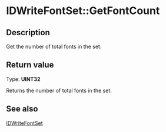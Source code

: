 # IDWriteFontSet::GetFontCount

## Description

Get the number of total fonts in the set.

## Return value

Type: **UINT32**

Returns the number of total fonts in the set.

## See also

[IDWriteFontSet](https://learn.microsoft.com/windows/win32/api/dwrite_3/nn-dwrite_3-idwritefontset)